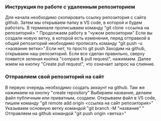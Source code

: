 ### Инструкция по работе с удаленным репозиторием
Для начала необходимо скопировать ссылку репозитория с сайтa github. 
Затем мы открываем папку в VS code, в которой и будем работать.
В терминале прописываем команду "git clone <ссылка на репозиторий> "
Продолжаем работу в "чужом репозитории"
Если вы создали новую ветку, в которой есть изменения, перед отправкой в общий репозиторий необходимо прописать команду "git push -u <название ветки>".Если нет, то просто git push
Заходим на github, открываем наш репозиторий.
Если все сделан правильно, сверху появится зеленая кнопка "compare & pull request", нажимаем.
Далее жмем на кнопку "Create pull request", что означает запрос на слияние.
### Отправляем свой репозиторий на сайт
В первую очередь необходимо создать аккаунт на github.
Там же нажимаем на кнопку "create repository"
Выбираем название, делаем файл публичным или приватным, создаем.
Открываем файл в VS code, пишем команду "git remote add origin <ссылка на сайт репозитория>"
Указываем основную ветку командой "git branch -M "название" "
Отправляем на github командой "git push origin <ветка>"
